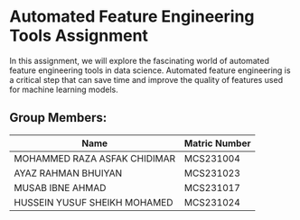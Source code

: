 
# Automated Feature Engineering Tools Assignment

In this assignment, we will explore the fascinating world of automated feature engineering tools in data science. Automated feature engineering is a critical step that can save time and improve the quality of features used for machine learning models.


## Group Members:

| Name          | Matric Number  | 
| ------------- | -------------- | 
|MOHAMMED RAZA ASFAK CHIDIMAR     | MCS231004       | 
| AYAZ RAHMAN BHUIYAN    | MCS231023       |
|MUSAB IBNE AHMAD  | MCS231017        | 
| HUSSEIN YUSUF SHEIKH MOHAMED   | MCS231024       |

